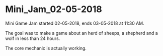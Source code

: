 # Mini_Jam_02-05-2018
Mini Game Jam started 02-05-2018, ends 03-05-2018 at 11:30 AM.

The goal was to make a game about an herd of sheeps, a shepherd and a wolf in less than 24 hours.

The core mechanic is actually working.

